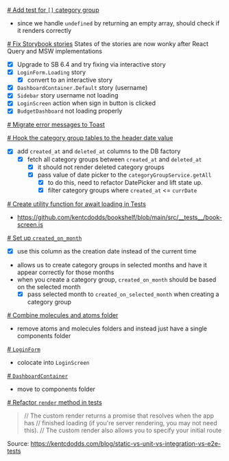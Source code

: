 [# Add test for `[]` category group](#TODO:-30)
- since we handle `undefined` by returning an empty array, should check if it
renders correctly
<!--
TODO:2021-12-09T15:41:37.733Z
-->

[# Fix Storybook stories](#DONE:-30)
States of the stories are now wonky after React Query and MSW implementations
<!-- Fix once updates to storybook-msw-addon library have been pushed
TODO:2021-11-28T03:06:43.219Z
DOING:2021-12-02T15:04:30.495Z
TODO:2021-12-03T11:40:43.886Z
DOING:2021-12-04T14:06:20.521Z
DONE:2021-12-05T04:42:09.178Z
completed:2021-12-05T04:42:09.178Z
-->
- [x] Upgrade to SB 6.4 and try fixing via interactive story
- [x] `LoginForm.Loading` story
  - [x] convert to an interactive story
- [x] `DashboardContainer.Default` story (username)
- [x] `Sidebar` story username not loading
- [x] `LoginScreen` action when sign in button is clicked
- [x] `BudgetDashboard` not loading properly

[# Migrate error messages to Toast](#TODO:30)
<!--
TODO:2021-11-28T05:55:52.591Z
-->

[# Hook the category group tables to the header date value](#DONE:-10)
- [x] add `created_at` and `deleted_at` columns to the DB factory
  - [x] fetch all category groups between `created_at` and `deleted_at`
    - [x] it should not render deleted category groups
    - [x] pass value of date picker to the `categoryGroupService.getAll`
      - [x] to do this, need to refactor DatePicker and lift state up.
      - [x] filter category groups where `created_at` <= `currDate`
<!--
DOING:2021-12-02T13:58:12.393Z
DONE:2021-12-02T13:59:39.856Z
completed:2021-12-02T13:59:39.856Z
-->

[# Create utility function for await loading in Tests](#TODO)
- https://github.com/kentcdodds/bookshelf/blob/main/src/__tests__/book-screen.js
<!--
created:2021-12-02T15:02:00.034Z
TODO:2021-12-02T15:02:06.316Z
-->

[# Set up `created_on_month`](#DONE:-20)
- [x] use this column as the creation date instead of the current time
- allows us to create category groups in selected months and have it
appear correctly for those months
- when you create a category group, `created_on_month` should be based on the selected month
  - [x] pass selected month to `created_on_selected_month` when creating a category group
<!--
TODO:2021-12-03T11:01:18.277Z
DOING:2021-12-03T11:40:36.773Z
DONE:2021-12-04T13:52:49.341Z
completed:2021-12-04T13:52:49.341Z
-->

[# Combine molecules and atoms folder](#DONE:-50)
- remove atoms and molecules folders and instead just have a single components folder
<!--
TODO:2021-12-05T04:45:49.569Z
is-epic:refactor-molecules-atoms
DOING:2021-12-05T04:46:18.978Z
DONE:2021-12-05T07:39:51.245Z
completed:2021-12-05T07:39:51.245Z
-->

[# `LoginForm`](#DONE:-40)
- colocate into `LoginScreen`
<!--
TODO:2021-12-05T04:43:14.298Z
epic:refactor-molecules-atoms
DOING:2021-12-05T04:46:38.643Z
DONE:2021-12-05T07:39:13.500Z
completed:2021-12-05T07:39:13.500Z
-->

[# `DashboardContainer`](#TODO)
- move to components folder

[# Refactor `render` method in tests](#TODO:-10)
<card>
> // The custom render returns a promise that resolves when the app has
> //   finished loading (if you're server rendering, you may not need this).
> // The custom render also allows you to specify your initial route

Source: https://kentcdodds.com/blog/static-vs-unit-vs-integration-vs-e2e-tests

<!--
created:2021-12-07T01:14:38.524Z
TODO:2021-12-07T01:15:21.768Z
-->
</card>